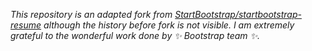 *This repository is an adapted fork from [StartBootstrap/startbootstrap-resume](https://github.com/StartBootstrap/startbootstrap-resume) although the history before fork is not visible. I am extremely grateful to the wonderful work done by :sparkles: Bootstrap team :sparkles:.*